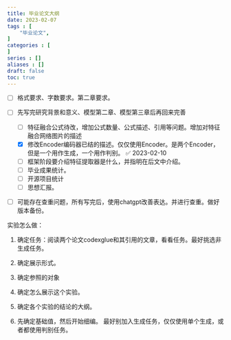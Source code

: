 ```yaml
---
title: 毕业论文大纲
date: 2023-02-07
tags : [
	"毕业论文",
]
categories : [
]
series : []
aliases : []
draft: false
toc: true
---
```



- [ ] 格式要求、字数要求。第二章要求。
- [ ] 先写完研究背景和意义、模型第二章、模型第三章后再回来完善
	- [ ] 特征融合公式待改，增加公式数量、公式描述、引用等问题。增加对特征融合网络图片的描述
	- [x] 修改Encoder编码器已结的描述。仅仅使用Encoder。是两个Encoder，但是一个用作生成，一个用作判别。 ✅ 2023-02-10
	- [ ] 框架阶段要介绍特征提取器是什么，并指明在后文中介绍。
	- [ ] 毕业成果统计。
	- [ ] 开源项目统计
	- [ ] 思想汇报。
- [ ] 可能存在查重问题，所有写完后，使用chatgpt改善表达。并进行查重。做好版本备份。


实验怎么做：
1. 确定任务：阅读两个论文codexglue和其引用的文章，看看任务。最好挑选非生成任务。
2. 确定展示形式。


4. 确定参照的对象
5. 确定怎么展示这个实验。
6. 确定各个实验的结论的大纲。
7. 先确定基础值，然后开始细编。
最好别加入生成任务，仅仅使用单个生成，或者都使用判别任务。
